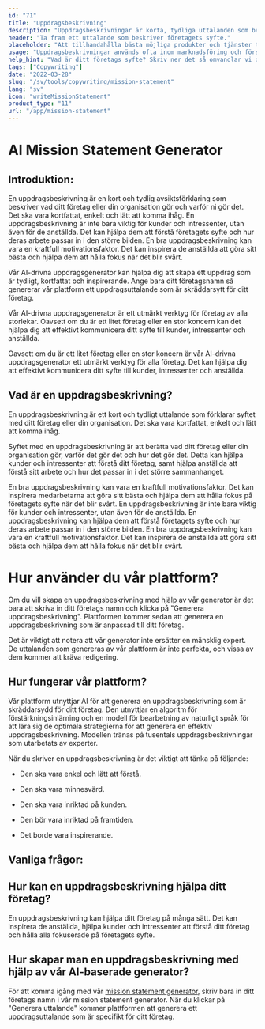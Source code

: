 ```yaml
---
id: "71"
title: "Uppdragsbeskrivning"
description: "Uppdragsbeskrivningar är korta, tydliga uttalanden som beskriver ett företags syfte, vad det gör och varför det finns. De används ofta för att kommunicera ett företags värderingar och mål, och de kan användas som ett sätt att särskilja ett företag från ett annat."
header: "Ta fram ett uttalande som beskriver företagets syfte."
placeholder: "Att tillhandahålla bästa möjliga produkter och tjänster till våra kunder."
usage: "Uppdragsbeskrivningar används ofta inom marknadsföring och försäljning för att kommunicera vad ett företag gör och varför det är annorlunda. Följande generator kan hjälpa dig att utforma och brainstromera en stilistisk uppdragsbeskrivning som är nära kopplad till ditt varumärke."
help_hint: "Vad är ditt företags syfte? Skriv ner det så omvandlar vi det till en uppdragsbeskrivning."
tags: ["Copywriting"]
date: "2022-03-28"
slug: "/sv/tools/copywriting/mission-statement"
lang: "sv"
icon: "writeMissionStatement"
product_type: "11"
url: "/app/mission-statement"
---
```


# AI Mission Statement Generator

## Introduktion:

En uppdragsbeskrivning är en kort och tydlig avsiktsförklaring som beskriver vad ditt företag eller din organisation gör och varför ni gör det. Det ska vara kortfattat, enkelt och lätt att komma ihåg. En uppdragsbeskrivning är inte bara viktig för kunder och intressenter, utan även för de anställda. Det kan hjälpa dem att förstå företagets syfte och hur deras arbete passar in i den större bilden. En bra uppdragsbeskrivning kan vara en kraftfull motivationsfaktor. Det kan inspirera de anställda att göra sitt bästa och hjälpa dem att hålla fokus när det blir svårt.

Vår AI-drivna uppdragsgenerator kan hjälpa dig att skapa ett uppdrag som är tydligt, kortfattat och inspirerande. Ange bara ditt företagsnamn så genererar vår plattform ett uppdragsuttalande som är skräddarsytt för ditt företag.

Vår AI-drivna uppdragsgenerator är ett utmärkt verktyg för företag av alla storlekar. Oavsett om du är ett litet företag eller en stor koncern kan det hjälpa dig att effektivt kommunicera ditt syfte till kunder, intressenter och anställda.

Oavsett om du är ett litet företag eller en stor koncern är vår AI-drivna uppdragsgenerator ett utmärkt verktyg för alla företag. Det kan hjälpa dig att effektivt kommunicera ditt syfte till kunder, intressenter och anställda.

## Vad är en uppdragsbeskrivning?

En uppdragsbeskrivning är ett kort och tydligt uttalande som förklarar syftet med ditt företag eller din organisation. Det ska vara kortfattat, enkelt och lätt att komma ihåg.

Syftet med en uppdragsbeskrivning är att berätta vad ditt företag eller din organisation gör, varför det gör det och hur det gör det. Detta kan hjälpa kunder och intressenter att förstå ditt företag, samt hjälpa anställda att förstå sitt arbete och hur det passar in i det större sammanhanget.

En bra uppdragsbeskrivning kan vara en kraftfull motivationsfaktor. Det kan inspirera medarbetarna att göra sitt bästa och hjälpa dem att hålla fokus på företagets syfte när det blir svårt. En uppdragsbeskrivning är inte bara viktig för kunder och intressenter, utan även för de anställda. En uppdragsbeskrivning kan hjälpa dem att förstå företagets syfte och hur deras arbete passar in i den större bilden. En bra uppdragsbeskrivning kan vara en kraftfull motivationsfaktor. Det kan inspirera de anställda att göra sitt bästa och hjälpa dem att hålla fokus när det blir svårt.

# Hur använder du vår plattform?

Om du vill skapa en uppdragsbeskrivning med hjälp av vår generator är det bara att skriva in ditt företags namn och klicka på "Generera uppdragsbeskrivning". Plattformen kommer sedan att generera en uppdragsbeskrivning som är anpassad till ditt företag.

Det är viktigt att notera att vår generator inte ersätter en mänsklig expert. De uttalanden som genereras av vår plattform är inte perfekta, och vissa av dem kommer att kräva redigering.

## Hur fungerar vår plattform?

Vår plattform utnyttjar AI för att generera en uppdragsbeskrivning som är skräddarsydd för ditt företag. Den utnyttjar en algoritm för förstärkningsinlärning och en modell för bearbetning av naturligt språk för att lära sig de optimala strategierna för att generera en effektiv uppdragsbeskrivning. Modellen tränas på tusentals uppdragsbeskrivningar som utarbetats av experter.

När du skriver en uppdragsbeskrivning är det viktigt att tänka på följande:

- Den ska vara enkel och lätt att förstå.

- Den ska vara minnesvärd.

- Den ska vara inriktad på kunden.

- Den bör vara inriktad på framtiden.

- Det borde vara inspirerande.

## Vanliga frågor:

## Hur kan en uppdragsbeskrivning hjälpa ditt företag?

En uppdragsbeskrivning kan hjälpa ditt företag på många sätt. Det kan inspirera de anställda, hjälpa kunder och intressenter att förstå ditt företag och hålla alla fokuserade på företagets syfte.

## Hur skapar man en uppdragsbeskrivning med hjälp av vår AI-baserade generator?

För att komma igång med vår [mission statement generator](/app/mission-statement), skriv bara in ditt företags namn i vår mission statement generator. När du klickar på "Generera uttalande" kommer plattformen att generera ett uppdragsuttalande som är specifikt för ditt företag.
